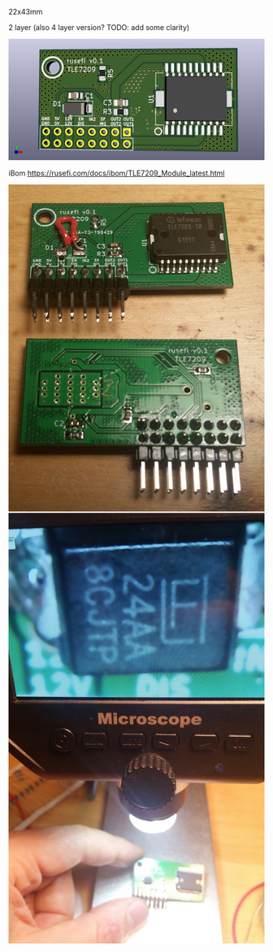 22x43mm

2 layer (also 4 layer version? TODO: add some clarity)

![image](TLE7209_Module.jpg)

iBom https://rusefi.com/docs/ibom/TLE7209_Module_latest.html

![image](TLE7209_works_with_jumper_wire.jpg)
![image](TLE7209_diode.jpg)